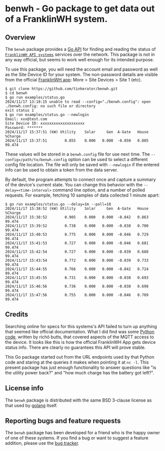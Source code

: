 # benwh - Go package to get data out of a FranklinWH system.

## Overview

The `benwh` package provides a [Go
API](https://pkg.go.dev/zappem.net/pub/net/benwh) for finding and
reading the status of [`FranklinWH API
systems`](https://www.franklinwh.com/) services over the network. This
package is not in any way official, but seems to work well enough for
its intended purpose.

To use this package, you will need the account email and password as
well as the Site Device ID for your system. The non-password details
are visible from the official [FranklinWH
app](https://www.franklinwh.com/support/articles/detail/how-can-i-download-the-franklinwh-app):
More > Site Devices > Site 1 (etc).

```
$ git clone https://github.com/tinkerator/benwh.git
$ cd benwh
$ go run examples/status.go
2024/11/17 13:18:15 unable to read --config="./benwh.config": open ./benwh.config: no such file or directory
exit status 1
$ go run examples/status.go --newlogin
Email: xxx@test.com
Site Device ID: xxxxxxxxxxxxxxxxxxxx
Password: *******
2024/11/17 15:37:51 (kW) Utility    Solar     Gen  A-Gate   House  %Charge
2024/11/17 15:37:51        0.855    0.000   0.000  -0.050   0.805   99.474
```

These values will be stored in a `benwh.config` file for use next
time. The `--config=/path/to/benwh.config` option can be used to
select a different config file location. The file will only be saved
with `--newlogin` if the entered info can be used to obtain a token
from the data server.

By default, the program attempts to connect once and capture a summary
of the device's current state. You can change this behavior with the
`--delay=<time-interval>` command line option, and a number of polled
requests. For example, fetching 10 samples of data collected 1 minute
apart:

```
$ go run examples/status.go --delay=1m --poll=10
2024/11/17 15:38:52 (kW) Utility    Solar     Gen  A-Gate   House  %Charge
2024/11/17 15:38:52        0.905    0.000   0.000  -0.042   0.863   99.474
2024/11/17 15:39:52        0.738    0.000   0.000  -0.038   0.700   99.474
2024/11/17 15:40:53        0.775    0.000   0.000  -0.046   0.729   99.474
2024/11/17 15:41:53        0.727    0.000   0.000  -0.046   0.681   99.474
2024/11/17 15:42:54        0.727    0.000   0.000  -0.039   0.688   99.474
2024/11/17 15:43:54        0.772    0.000   0.000  -0.039   0.733   99.474
2024/11/17 15:44:55        0.766    0.000   0.000  -0.042   0.724   99.474
2024/11/17 15:45:55        0.731    0.000   0.000  -0.038   0.693   99.474
2024/11/17 15:46:56        0.736    0.000   0.000  -0.038   0.698   99.474
2024/11/17 15:47:56        0.755    0.000   0.000  -0.046   0.709   99.474
```

## Credits

Searching online for specs for this systems's API failed to turn up
anything that seemed like official documentation. What I did find was
some [Python code](https://github.com/richo/franklinwh-python),
written by richö butts, that covered aspects of the MQTT access to the
device. It looks like this is how the official FranklinWH App gets
device status info. There are clearly no guarantees this API will
prove stable.

This Go package started out from the URL endpoints used by that Python
code and staring at the queries it makes when pointing it at `nc
-l`. This present package has just enough functionality to answer
questions like "is the utility power back?" and "how much charge has
the battery got left?".

## License info

The `benwh` package is distributed with the same BSD 3-clause
license as that used by [golang](https://golang.org/LICENSE) itself.

## Reporting bugs and feature requests

The `benwh` package has been developed for a friend who is the happy
owner of one of these systems.  If you find a bug or want to suggest a
feature addition, please use the [bug
tracker](https://github.com/tinkerator/benwh/issues).
